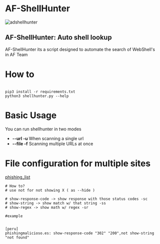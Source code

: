 # AF-ShellHunter

![adshellhunter](https://user-images.githubusercontent.com/41192980/133873080-1cf088a6-f401-4e01-8171-b28898206e1a.png)
## AF-ShellHunter: Auto shell lookup
 AF-ShellHunter its a script designed to automate the search of WebShell's in AF Team
 
 # How to
 
 ```
 
 pip3 install -r requirements.txt
 python3 shellhunter.py --help
 
 ```

# Basic Usage

You can run shellhunter in two modes
* **--url -u** When scanning a single url
* **--file -f** Scanning multiple URLs at once

# File configuration for multiple sites

[phishing_list](user_files/phishing_list.txt)

```
# How to?
# use not for not showing X ( as --hide )

# show-response-code -> show response with those status codes -sc
# show-string -> show match w/ that string -ss
# show-regex -> show math w/ regex -sr

#example


[peru]
phishingmalicioso.es: show-response-code "302" "200",not show-string "not found"

```
